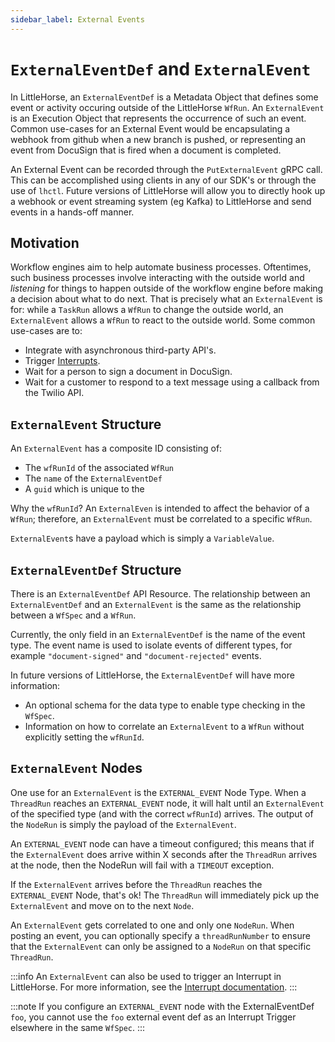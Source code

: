 ```yaml
---
sidebar_label: External Events
---
```

# `ExternalEventDef` and `ExternalEvent`

In LittleHorse, an `ExternalEventDef` is a Metadata Object that defines some event or activity occuring outside of the LittleHorse `WfRun`. An `ExternalEvent` is an Execution Object that represents the occurrence of such an event. Common use-cases for an External Event would be encapsulating a webhook from github when a new branch is pushed, or representing an event from DocuSign that is fired when a document is completed.

An External Event can be recorded through the `PutExternalEvent` gRPC call. This can be accomplished using clients in any of our SDK's or through the use of `lhctl`. Future versions of LittleHorse will allow you to directly hook up a webhook or event streaming system (eg Kafka) to LittleHorse and send events in a hands-off manner.

## Motivation

Workflow engines aim to help automate business processes. Oftentimes, such business processes involve interacting with the outside world and _listening_ for things to happen outside of the workflow engine before making a decision about what to do next. That is precisely what an `ExternalEvent` is for: while a `TaskRun` allows a `WfRun` to change the outside world, an `ExternalEvent` allows a `WfRun` to react to the outside world. Some common use-cases are to:

- Integrate with asynchronous third-party API's.
- Trigger [Interrupts](./11-interrupts.md).
- Wait for a person to sign a document in DocuSign.
- Wait for a customer to respond to a text message using a callback from the Twilio API.

## `ExternalEvent` Structure

An `ExternalEvent` has a composite ID consisting of:

- The `wfRunId` of the associated `WfRun`
- The `name` of the `ExternalEventDef`
- A `guid` which is unique to the

Why the `wfRunId`? An `ExternalEven` is intended to affect the behavior of a `WfRun`; therefore, an `ExternalEvent` must be correlated to a specific `WfRun`.

`ExternalEvent`s have a payload which is simply a `VariableValue`.

## `ExternalEventDef` Structure

There is an `ExternalEventDef` API Resource. The relationship between an `ExternalEventDef` and an `ExternalEvent` is the same as the relationship between a `WfSpec` and a `WfRun`.

Currently, the only field in an `ExternalEventDef` is the name of the event type. The event name is used to isolate events of different types, for example `"document-signed"` and `"document-rejected"` events.

In future versions of LittleHorse, the `ExternalEventDef` will have more information:

- An optional schema for the data type to enable type checking in the `WfSpec`.
- Information on how to correlate an `ExternalEvent` to a `WfRun` without explicitly setting the `wfRunId`.

## `ExternalEvent` Nodes

One use for an `ExternalEvent` is the `EXTERNAL_EVENT` Node Type. When a `ThreadRun` reaches an `EXTERNAL_EVENT` node, it will halt until an `ExternalEvent` of the specified type (and with the correct `wfRunId`) arrives. The output of the `NodeRun` is simply the payload of the `ExternalEvent`.

An `EXTERNAL_EVENT` node can have a timeout configured; this means that if the `ExternalEvent` does arrive within X seconds after the `ThreadRun` arrives at the node, then the NodeRun will fail with a `TIMEOUT` exception.

If the `ExternalEvent` arrives before the `ThreadRun` reaches the `EXTERNAL_EVENT` Node, that's ok! The `ThreadRun` will immediately pick up the `ExternalEvent` and move on to the next `Node`.

An `ExternalEvent` gets correlated to one and only one `NodeRun`. When posting an event, you can optionally specify a `threadRunNumber` to ensure that the `ExternalEvent` can only be assigned to a `NodeRun` on that specific `ThreadRun`.

:::info
An `ExternalEvent` can also be used to trigger an Interrupt in LittleHorse. For more information, see the [Interrupt documentation](./11-interrupts.md).
:::

:::note
If you configure an `EXTERNAL_EVENT` node with the ExternalEventDef `foo`, you cannot use the `foo` external event def as an Interrupt Trigger elsewhere in the same `WfSpec`.
:::

